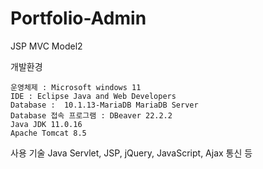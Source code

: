 # Portfolio-Admin

JSP MVC Model2

개발환경
	
	운영체제 : Microsoft windows 11
	IDE : Eclipse Java and Web Developers
	Database :  10.1.13-MariaDB MariaDB Server
	Database 접속 프로그램 : DBeaver 22.2.2
	Java JDK 11.0.16
	Apache Tomcat 8.5

사용 기술
	 Java Servlet, JSP, jQuery, JavaScript, Ajax 통신 등
